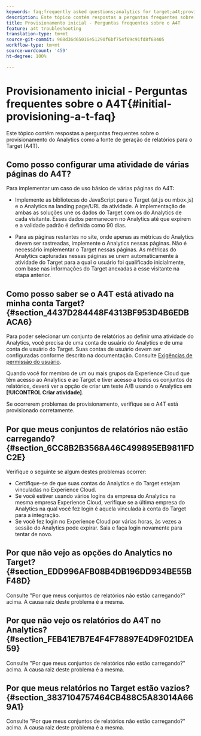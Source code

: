 ```yaml
---
keywords: faq;frequently asked questions;analytics for target;a4t;provisioning;provisioning;adobe Experience Cloud
description: Este tópico contém respostas a perguntas frequentes sobre o provisionamento do Analytics como a fonte de geração de relatórios para o Target (A4T).
title: Provisionamento inicial - Perguntas frequentes sobre o A4T
feature: a4t troubleshooting
translation-type: tm+mt
source-git-commit: 968d36d65016e51290f6bf754f69c91fd8f68405
workflow-type: tm+mt
source-wordcount: '459'
ht-degree: 100%

---
```



# Provisionamento inicial - Perguntas frequentes sobre o A4T{#initial-provisioning-a-t-faq}

Este tópico contém respostas a perguntas frequentes sobre o provisionamento do Analytics como a fonte de geração de relatórios para o Target (A4T).

## Como posso configurar uma atividade de várias páginas do A4T?

Para implementar um caso de uso básico de várias páginas do A4T:

* Implemente as bibliotecas do JavaScript para o Target (at.js ou mbox.js) e o Analytics na landing page/URL da atividade. A implementação de ambas as soluções une os dados do Target com os do Analytics de cada visitante. Esses dados permanecem no Analytics até que expirem e a validade padrão é definida como 90 dias.

* Para as páginas restantes no site, onde apenas as métricas do Analytics devem ser rastreadas, implemente o Analytics nessas páginas. Não é necessário implementar o Target nessas páginas. As métricas do Analytics capturadas nessas páginas se unem automaticamente à atividade do Target para a qual o usuário foi qualificado inicialmente, com base nas informações do Target anexadas a esse visitante na etapa anterior.

## Como posso saber se o A4T está ativado na minha conta Target? {#section_4437D284448F4313BF953D4B6EDBACA6}

Para poder selecionar um conjunto de relatórios ao definir uma atividade do Analytics, você precisa de uma conta de usuário do Analytics e de uma conta de usuário do Target. Suas contas de usuário devem ser configuradas conforme descrito na documentação. Consulte [Exigências de permissão do usuário](/help/c-integrating-target-with-mac/a4t/account-reqs.md#concept_4BC06CAB00BF46FF9362AFE98656B083).

Quando você for membro de um ou mais grupos da Experience Cloud que têm acesso ao Analytics e ao Target e tiver acesso a todos os conjuntos de relatórios, deverá ver a opção de criar um teste A/B usando o Analytics em **[!UICONTROL Criar atividade]**.

Se ocorrerem problemas de provisionamento, verifique se o A4T está provisionado corretamente.

## Por que meus conjuntos de relatórios não estão carregando?  {#section_6CC8B2B3568A46C499895EB9811FDC2E}

Verifique o seguinte se algum destes problemas ocorrer:

* Certifique-se de que suas contas do Analytics e do Target estejam vinculadas no Experience Cloud.
* Se você estiver usando vários logins da empresa do Analytics na mesma empresa Experience Cloud, verifique se a última empresa do Analytics na qual você fez login é aquela vinculada à conta do Target para a integração.
* Se você fez login no Experience Cloud por várias horas, às vezes a sessão do Analytics pode expirar. Saia e faça login novamente para tentar de novo.

## Por que não vejo as opções do Analytics no Target?  {#section_EDD996AFB08B4DB196DD934BE55BF48D}

Consulte &quot;Por que meus conjuntos de relatórios não estão carregando?&quot; acima. A causa raiz deste problema é a mesma.

## Por que não vejo os relatórios do A4T no Analytics?  {#section_FEB41E7B7E4F4F78897E4D9F021DEA59}

Consulte &quot;Por que meus conjuntos de relatórios não estão carregando?&quot; acima. A causa raiz deste problema é a mesma.

## Por que meus relatórios no Target estão vazios?  {#section_3837104757464CB488C5A83014A669A1}

Consulte &quot;Por que meus conjuntos de relatórios não estão carregando?&quot; acima. A causa raiz deste problema é a mesma.
